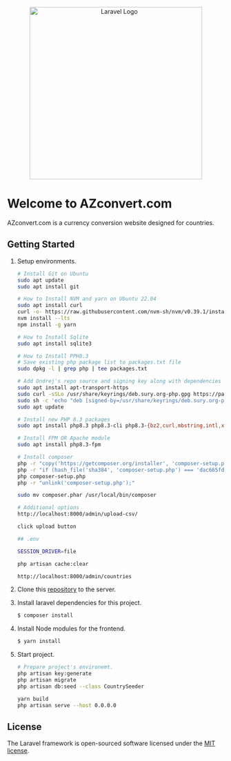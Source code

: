 <p align="center"><a href="https://laravel.com" target="_blank"><img src="https://raw.githubusercontent.com/laravel/art/master/logo-lockup/5%20SVG/2%20CMYK/1%20Full%20Color/laravel-logolockup-cmyk-red.svg" width="400" alt="Laravel Logo"></a></p>

# Welcome to AZconvert.com

AZconvert.com is a currency conversion website designed for countries.

## Getting Started
1. Setup environments.

    ``` bash
    # Install Git on Ubuntu
    sudo apt update
    sudo apt install git

    # How to Install NVM and yarn on Ubuntu 22.04
    sudo apt install curl
    curl -o- https://raw.githubusercontent.com/nvm-sh/nvm/v0.39.1/install.sh | bash
    nvm install --lts
    npm install -g yarn

    # How to Install Sqlite
    sudo apt install sqlite3

    # How to Install PPH8.3
    # Save existing php package list to packages.txt file
    sudo dpkg -l | grep php | tee packages.txt

    # Add Ondrej's repo source and signing key along with dependencies
    sudo apt install apt-transport-https
    sudo curl -sSLo /usr/share/keyrings/deb.sury.org-php.gpg https://packages.sury.org/php/apt.gpg
    sudo sh -c 'echo "deb [signed-by=/usr/share/keyrings/deb.sury.org-php.gpg] https://packages.sury.org/php/ $(lsb_release -sc) main" > /etc/apt/sources.list.d/php.list'
    sudo apt update

    # Install new PHP 8.3 packages
    sudo apt install php8.3 php8.3-cli php8.3-{bz2,curl,mbstring,intl,xml,sqlite3,mysql}

    # Install FPM OR Apache module
    sudo apt install php8.3-fpm

    # Install composer
    php -r "copy('https://getcomposer.org/installer', 'composer-setup.php');"
    php -r "if (hash_file('sha384', 'composer-setup.php') === 'dac665fdc30fdd8ec78b38b9800061b4150413ff2e3b6f88543c636f7cd84f6db9189d43a81e5503cda447da73c7e5b6') { echo 'Installer verified'; } else { echo 'Installer corrupt'; unlink('composer-setup.php'); } echo PHP_EOL;"
    php composer-setup.php
    php -r "unlink('composer-setup.php');"

    sudo mv composer.phar /usr/local/bin/composer

    # Additional options
    http://localhost:8000/admin/upload-csv/

    click upload button

    ## .env
    
    SESSION_DRIVER=file

    php artisan cache:clear

    http://localhost:8000/admin/countries
    ```

2. Clone this [repository](https://github.com/OleksiiSapronov/courrency_laravel_vue) to the server.

3. Install laravel dependencies for this project.

    ``` bash
    $ composer install
    ```

4. Install Node modules for the frontend.

    ``` bash
    $ yarn install
    ```
5. Start project.

    ``` bash
    # Prepare project's environemt.
    php artisan key:generate
    php artisan migrate
    php artisan db:seed --class CountrySeeder

    yarn build
    php artisan serve --host 0.0.0.0
    ```

## License

The Laravel framework is open-sourced software licensed under the [MIT license](https://opensource.org/licenses/MIT).
